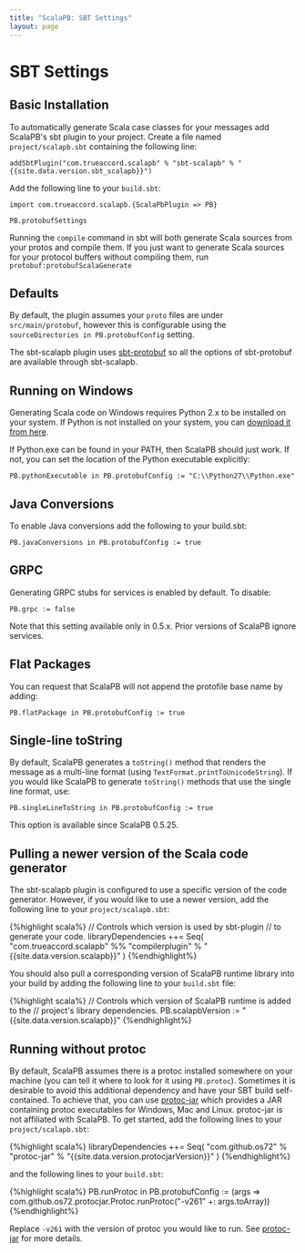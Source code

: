 ```yaml
---
title: "ScalaPB: SBT Settings"
layout: page
---
```


# SBT Settings

## Basic Installation

To automatically generate Scala case classes for your messages add ScalaPB's
sbt plugin to your project. Create a file named `project/scalapb.sbt`
containing the following line:

    addSbtPlugin("com.trueaccord.scalapb" % "sbt-scalapb" % "{{site.data.version.sbt_scalapb}}")

Add the following line to your `build.sbt`:

    import com.trueaccord.scalapb.{ScalaPbPlugin => PB}

    PB.protobufSettings

Running the `compile` command in sbt will both generate Scala sources from your protos and compile them. If you just want to generate Scala sources for your protocol buffers without compiling them, run `protobuf:protobufScalaGenerate`

## Defaults

By default, the plugin assumes your `proto` files are under `src/main/protobuf`,
however this is configurable using the `sourceDirectories in PB.protobufConfig` setting.

The sbt-scalapb plugin uses
[sbt-protobuf](https://github.com/sbt/sbt-protobuf) so all the options of
sbt-protobuf are available through sbt-scalapb.

## Running on Windows

Generating Scala code on Windows requires Python 2.x to be installed on your
system.  If Python is not installed on your system, you can [download it from
here](https://www.python.org/downloads/windows/).

If Python.exe can be found in your PATH, then ScalaPB should just work.  If
not, you can set the location of the Python executable explicitly:

    PB.pythonExecutable in PB.protobufConfig := "C:\\Python27\\Python.exe"

## Java Conversions

To enable Java conversions add the following to your build.sbt:

    PB.javaConversions in PB.protobufConfig := true

## GRPC

Generating GRPC stubs for services is enabled by default. To disable:

    PB.grpc := false

Note that this setting available only in 0.5.x. Prior versions of ScalaPB ignore
services.

## Flat Packages

You can request that ScalaPB will not append the protofile base name
by adding:

    PB.flatPackage in PB.protobufConfig := true

## Single-line toString

By default, ScalaPB generates a `toString()` method that renders the message
as a multi-line format (using `TextFormat.printToUnicodeString`). If you
would like ScalaPB to generate `toString()` methods that use the single line
format, use:

    PB.singleLineToString in PB.protobufConfig := true

This option is available since ScalaPB 0.5.25.

## Pulling a newer version of the Scala code generator

The sbt-scalapb plugin is configured to use a specific version of the code
generator. However, if you would like to use a newer version, add the
following line to your `project/scalapb.sbt`:

{%highlight scala%}
// Controls which version is used by sbt-plugin
// to generate your code.
libraryDependencies ++= Seq(
  "com.trueaccord.scalapb" %% "compilerplugin" % "{{site.data.version.scalapb}}"
)
{%endhighlight%}

You should also pull a corresponding version of ScalaPB runtime library into
your build by adding the following line to your `build.sbt` file:

{%highlight scala%}
// Controls which version of ScalaPB runtime is added to the
// project's library dependencies.
PB.scalapbVersion := "{{site.data.version.scalapb}}"
{%endhighlight%}

## Running without protoc

By default, ScalaPB assumes there is a protoc installed somewhere on your machine (you can
tell it where to look for it using `PB.protoc`).  Sometimes it is desirable to
avoid this additional dependency and have your SBT build self-contained.
To achieve that, you can use [protoc-jar](https://github.com/os72/protoc-jar)
which provides a JAR containing protoc executables for Windows, Mac and Linux.  protoc-jar is
not affiliated with ScalaPB.  To get started, add the following lines to your
`project/scalapb.sbt`:

{%highlight scala%}
libraryDependencies ++= Seq(
  "com.github.os72" % "protoc-jar" % "{{site.data.version.protocjarVersion}}"
)
{%endhighlight%}

and the following lines to your `build.sbt`:

{%highlight scala%}
PB.runProtoc in PB.protobufConfig := (args =>
  com.github.os72.protocjar.Protoc.runProtoc("-v261" +: args.toArray))
{%endhighlight%}

Replace `-v261` with the version of protoc you would like to run. See
[protoc-jar](https://github.com/os72/protoc-jar) for more details.

